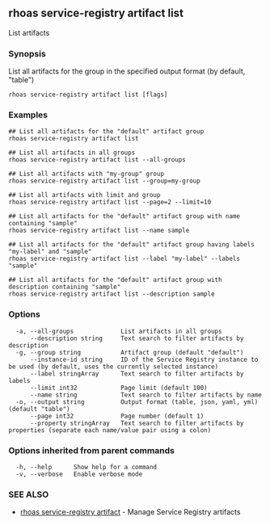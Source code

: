 ## rhoas service-registry artifact list

List artifacts

### Synopsis

List all artifacts for the group in the specified output format (by default, "table")

```
rhoas service-registry artifact list [flags]
```

### Examples

```
## List all artifacts for the "default" artifact group
rhoas service-registry artifact list

## List all artifacts in all groups
rhoas service-registry artifact list --all-groups

## List all artifacts with "my-group" group
rhoas service-registry artifact list --group=my-group

## List all artifacts with limit and group
rhoas service-registry artifact list --page=2 --limit=10

## List all artifacts for the "default" artifact group with name containing "sample"
rhoas service-registry artifact list --name sample

## List all artifacts for the "default" artifact group having labels "my-label" and "sample"
rhoas service-registry artifact list --label "my-label" --labels "sample"

## List all artifacts for the "default" artifact group with description containing "sample"
rhoas service-registry artifact list --description sample

```

### Options

```
  -a, --all-groups             List artifacts in all groups
      --description string     Text search to filter artifacts by description
  -g, --group string           Artifact group (default "default")
      --instance-id string     ID of the Service Registry instance to be used (by default, uses the currently selected instance)
      --label stringArray      Text search to filter artifacts by labels
      --limit int32            Page limit (default 100)
      --name string            Text search to filter artifacts by name
  -o, --output string          Output format (table, json, yaml, yml) (default "table")
      --page int32             Page number (default 1)
      --property stringArray   Text search to filter artifacts by properties (separate each name/value pair using a colon)
```

### Options inherited from parent commands

```
  -h, --help      Show help for a command
  -v, --verbose   Enable verbose mode
```

### SEE ALSO

* [rhoas service-registry artifact](rhoas_service-registry_artifact.md)	 - Manage Service Registry artifacts

